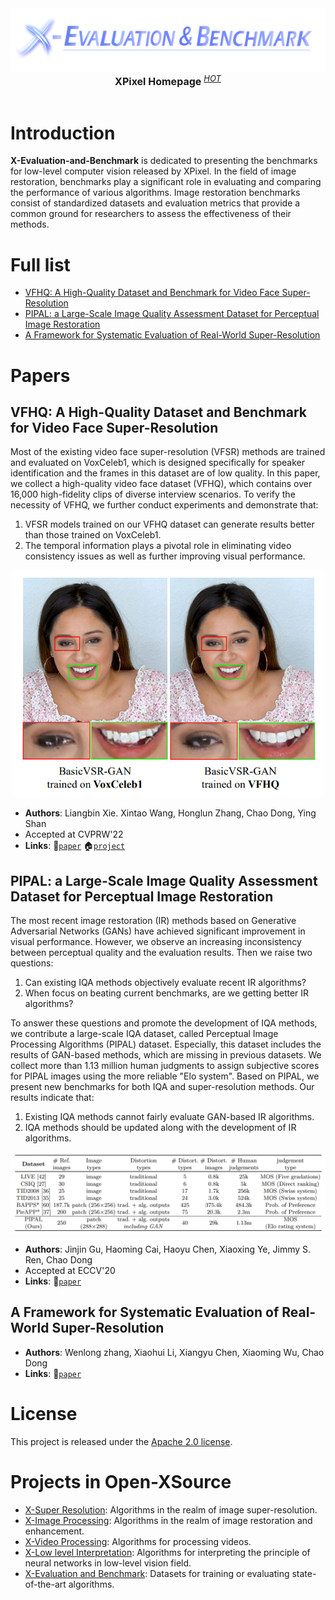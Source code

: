 <div align="center">
  <img src="assets/logo.png"/>
  <div align="center">
    <b><font size="3">XPixel Homepage</font></b>
    <sup>
      <a href="http://xpixel.group/">
        <i><font size="2">HOT</font></i>
      </a>
    </sup>
  </div>
  <div>&nbsp;</div>
</div>

<div align="center">

<!-- English | [简体中文](README_zh-CN.md) -->

</div>

# Introduction

**X-Evaluation-and-Benchmark** is dedicated to presenting the benchmarks for low-level computer vision released by XPixel. In the field of image restoration, benchmarks play a significant role in evaluating and comparing the performance of various algorithms. Image restoration benchmarks consist of standardized datasets and evaluation metrics that provide a common ground for researchers to assess the effectiveness of their methods. 

# Full list

- [VFHQ: A High-Quality Dataset and Benchmark for Video Face Super-Resolution](#vfhq)
- [PIPAL: a Large-Scale Image Quality Assessment Dataset for Perceptual Image Restoration](#pipal)
- [A Framework for Systematic Evaluation of Real-World Super-Resolution](#realsr_se)

# Papers

## <a name="vfhq"></a>VFHQ: A High-Quality Dataset and Benchmark for Video Face Super-Resolution

Most of the existing video face super-resolution (VFSR) methods are trained and evaluated on VoxCeleb1, which is designed specifically for speaker identification and the frames in this dataset are of low quality. In this paper, we collect a high-quality video face dataset (VFHQ), which contains over 16,000 high-fidelity clips of diverse interview scenarios. To verify the necessity of VFHQ, we further conduct experiments and demonstrate that:
1. VFSR models trained on our VFHQ dataset can generate results better than those trained on VoxCeleb1.
2. The temporal information plays a pivotal role in eliminating video consistency issues as well as further improving visual performance.

<div align="center">
  <img src="assets/vfhq.png" width="500"/>
</div>

- **Authors**: Liangbin Xie. Xintao Wang, Honglun Zhang, Chao Dong, Ying Shan
- Accepted at CVPRW'22
- **Links**: :scroll:[`paper`](https://arxiv.org/abs/2205.03409) :house:[`project`](https://liangbinxie.github.io/projects/vfhq)

## <a name="pipal"></a>PIPAL: a Large-Scale Image Quality Assessment Dataset for Perceptual Image Restoration

The most recent image restoration (IR) methods based on Generative Adversarial Networks (GANs) have achieved significant improvement in visual performance. However, we observe an increasing inconsistency between perceptual quality and the evaluation results. Then we raise two questions:
1. Can existing IQA methods objectively evaluate recent IR algorithms?
2. When focus on beating current benchmarks, are we getting better IR algorithms?

To answer these questions and promote the development of IQA methods, we contribute a large-scale IQA dataset, called Perceptual Image Processing Algorithms (PIPAL) dataset. Especially, this dataset includes the results of GAN-based methods, which are missing in previous datasets. We collect more than 1.13 million human judgments to assign subjective scores for PIPAL images using the more reliable "Elo system". Based on PIPAL, we present new benchmarks for both IQA and super-resolution methods. Our results indicate that:
1. Existing IQA methods cannot fairly evaluate GAN-based IR algorithms.
2. IQA methods should be updated along with the development of IR algorithms.

<div align="center">
  <img src="assets/pipal.png" width="700"/>
</div>

- **Authors**: Jinjin Gu, Haoming Cai, Haoyu Chen, Xiaoxing Ye, Jimmy S. Ren, Chao Dong
- Accepted at ECCV'20
- **Links**: :scroll:[`paper`](https://arxiv.org/abs/2007.12142)

## <a name="realsr_se"></a>A Framework for Systematic Evaluation of Real-World Super-Resolution

- **Authors**: Wenlong zhang, Xiaohui Li, Xiangyu Chen, Xiaoming Wu, Chao Dong
- **Links**: :scroll:[`paper`](TODO)

# License

This project is released under the [Apache 2.0 license](LICENSE).

# Projects in Open-XSource

- [X-Super Resolution](https://github.com/XPixelGroup/X-Super-Resolution): Algorithms in the realm of image super-resolution.
- [X-Image Processing](https://github.com/XPixelGroup/X-Image-Processing): Algorithms in the realm of image restoration and enhancement.
- [X-Video Processing](https://github.com/XPixelGroup/X-Video-Processing): Algorithms for processing videos.
- [X-Low level Interpretation](https://github.com/XPixelGroup/X-Low-level-Interpretation): Algorithms for interpreting the principle of neural networks in low-level vision field.
- [X-Evaluation and Benchmark](https://github.com/XPixelGroup/X-Evaluation-and-Benchmark): Datasets for training or evaluating state-of-the-art algorithms.
